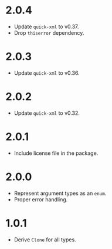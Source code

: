 # 2.0.4

- Update `quick-xml` to v0.37.
- Drop `thiserror` dependency.

# 2.0.3

- Update `quick-xml` to v0.36.

# 2.0.2

- Update `quick-xml` to v0.32.

# 2.0.1

- Include license file in the package.

# 2.0.0

- Represent argument types as an `enum`.
- Proper error handling.

# 1.0.1

- Derive `Clone` for all types.
